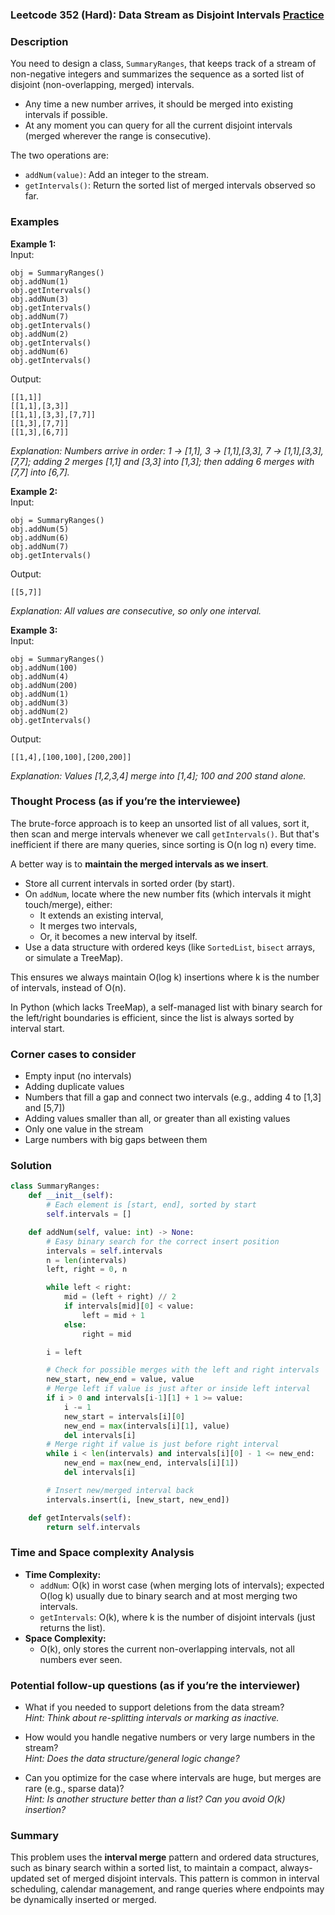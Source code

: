 ### Leetcode 352 (Hard): Data Stream as Disjoint Intervals [Practice](https://leetcode.com/problems/data-stream-as-disjoint-intervals)

### Description  
You need to design a class, `SummaryRanges`, that keeps track of a stream of non-negative integers and summarizes the sequence as a sorted list of disjoint (non-overlapping, merged) intervals.  
- Any time a new number arrives, it should be merged into existing intervals if possible.
- At any moment you can query for all the current disjoint intervals (merged wherever the range is consecutive).

The two operations are:  
- `addNum(value)`: Add an integer to the stream.
- `getIntervals()`: Return the sorted list of merged intervals observed so far.

### Examples  

**Example 1:**  
Input:  
```
obj = SummaryRanges()
obj.addNum(1)
obj.getIntervals()
obj.addNum(3)
obj.getIntervals()
obj.addNum(7)
obj.getIntervals()
obj.addNum(2)
obj.getIntervals()
obj.addNum(6)
obj.getIntervals()
```
Output:  
```
[[1,1]]
[[1,1],[3,3]]
[[1,1],[3,3],[7,7]]
[[1,3],[7,7]]
[[1,3],[6,7]]
```
*Explanation: Numbers arrive in order: 1 → [1,1], 3 → [1,1],[3,3], 7 → [1,1],[3,3],[7,7]; adding 2 merges [1,1] and [3,3] into [1,3]; then adding 6 merges with [7,7] into [6,7].*

**Example 2:**  
Input:  
```
obj = SummaryRanges()
obj.addNum(5)
obj.addNum(6)
obj.addNum(7)
obj.getIntervals()
```
Output:  
```
[[5,7]]
```
*Explanation: All values are consecutive, so only one interval.*

**Example 3:**  
Input:  
```
obj = SummaryRanges()
obj.addNum(100)
obj.addNum(4)
obj.addNum(200)
obj.addNum(1)
obj.addNum(3)
obj.addNum(2)
obj.getIntervals()
```
Output:  
```
[[1,4],[100,100],[200,200]]
```
*Explanation: Values [1,2,3,4] merge into [1,4]; 100 and 200 stand alone.*

### Thought Process (as if you’re the interviewee)  
The brute-force approach is to keep an unsorted list of all values, sort it, then scan and merge intervals whenever we call `getIntervals()`. But that's inefficient if there are many queries, since sorting is O(n log n) every time.

A better way is to **maintain the merged intervals as we insert**.  
- Store all current intervals in sorted order (by start).  
- On `addNum`, locate where the new number fits (which intervals it might touch/merge), either:  
  - It extends an existing interval,
  - It merges two intervals,
  - Or, it becomes a new interval by itself.
- Use a data structure with ordered keys (like `SortedList`, `bisect` arrays, or simulate a TreeMap).

This ensures we always maintain O(log k) insertions where k is the number of intervals, instead of O(n).

In Python (which lacks TreeMap), a self-managed list with binary search for the left/right boundaries is efficient, since the list is always sorted by interval start.

### Corner cases to consider  
- Empty input (no intervals)
- Adding duplicate values
- Numbers that fill a gap and connect two intervals (e.g., adding 4 to [1,3] and [5,7])
- Adding values smaller than all, or greater than all existing values
- Only one value in the stream
- Large numbers with big gaps between them

### Solution

```python
class SummaryRanges:
    def __init__(self):
        # Each element is [start, end], sorted by start
        self.intervals = []

    def addNum(self, value: int) -> None:
        # Easy binary search for the correct insert position
        intervals = self.intervals
        n = len(intervals)
        left, right = 0, n

        while left < right:
            mid = (left + right) // 2
            if intervals[mid][0] < value:
                left = mid + 1
            else:
                right = mid

        i = left

        # Check for possible merges with the left and right intervals
        new_start, new_end = value, value
        # Merge left if value is just after or inside left interval
        if i > 0 and intervals[i-1][1] + 1 >= value:
            i -= 1
            new_start = intervals[i][0]
            new_end = max(intervals[i][1], value)
            del intervals[i]
        # Merge right if value is just before right interval
        while i < len(intervals) and intervals[i][0] - 1 <= new_end:
            new_end = max(new_end, intervals[i][1])
            del intervals[i]

        # Insert new/merged interval back
        intervals.insert(i, [new_start, new_end])

    def getIntervals(self):
        return self.intervals
```

### Time and Space complexity Analysis  

- **Time Complexity:**  
  - `addNum`: O(k) in worst case (when merging lots of intervals); expected O(log k) usually due to binary search and at most merging two intervals.
  - `getIntervals`: O(k), where k is the number of disjoint intervals (just returns the list).
- **Space Complexity:**  
  - O(k), only stores the current non-overlapping intervals, not all numbers ever seen.

### Potential follow-up questions (as if you’re the interviewer)  

- What if you needed to support deletions from the data stream?  
  *Hint: Think about re-splitting intervals or marking as inactive.*

- How would you handle negative numbers or very large numbers in the stream?  
  *Hint: Does the data structure/general logic change?*

- Can you optimize for the case where intervals are huge, but merges are rare (e.g., sparse data)?  
  *Hint: Is another structure better than a list? Can you avoid O(k) insertion?*

### Summary
This problem uses the **interval merge** pattern and ordered data structures, such as binary search within a sorted list, to maintain a compact, always-updated set of merged disjoint intervals. This pattern is common in interval scheduling, calendar management, and range queries where endpoints may be dynamically inserted or merged.